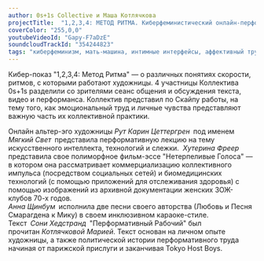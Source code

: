 ```yaml
---
author: 0s+1s Collective и Маша Котлячкова
projectTitle:  "1,2,3,4: МЕТОД РИТМА. Киберфеминистический онлайн-перформанс"
coverColor: "255,0,0"
youtubeVideoId: "Gapy-F7aDzE"
soundcloudTrackId: "354244823"
tags: "киберфеминизм, мать-машина, интимные интерфейсы, аффективный труд, рассеянная коллективность, практики самих себя, цифровой пролетариат, джой ускорение, extensions,  фармахореография, политический танцпол, протоколы самоорганизации, спекулятивный синтез, террор родства, вирус заботы, повторение, ритм"
---
```


Кибер-показ "1,2,3,4: Метод Ритма" — о различных понятиях скорости, ритмов, с которыми работают художницы. 4 участницы Коллектива 0s+1s разделили со зрителями сеанс общения и обсуждения текста, видео и перформанса. Коллектив представил по Скайпу работы, на тему того, как эмоциональный труд и личные чувства представляют важную часть их коллективной практики.  

Онлайн альтер-эго художницы _Рут Карин Цеттергрен_ под именем _Мягкий Свет_ представила перформативную лекцию на тему искусственного интеллекта, технологий и слежки.   _Хутерина Фреер_ представила свое полиморфное фильм-эссе "Нетерпеливые Голоса" — в котором она рассматривает коммерциализацию коллективного импульса (посредством социальных сетей) и биомедицинских технологий (с помощью приложений для отслеживания здоровья) с помощью изображений из архивной документации женских ЗОЖ-клубов 70-х годов.  
_Анна Щинбум_ исполнила две песни своего авторства (Любовь и Песня Смарагдена к Мику) в своем инклюзивном караоке-стиле.  
Текст _Сони Хедстранд_ "Перформативный Рабочий" был прочитан _Котлячковой Марией_. Текст основан на личном опыте художницы, а также политической истории перформативного труда начиная от парижской прислуги и заканчивая Tokyo Host Boys.
